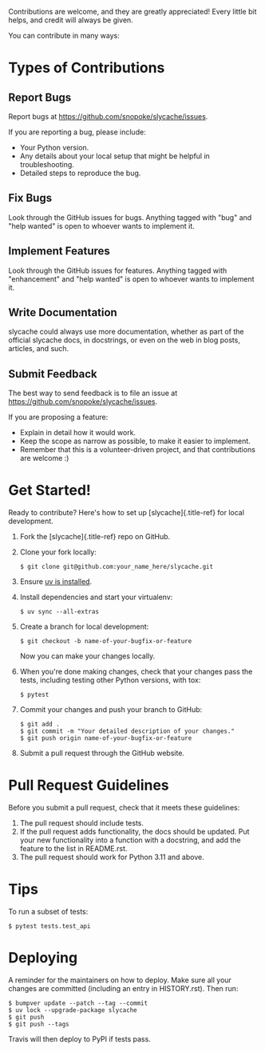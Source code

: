Contributions are welcome, and they are greatly appreciated! Every
little bit helps, and credit will always be given.

You can contribute in many ways:

# Types of Contributions

## Report Bugs

Report bugs at <https://github.com/snopoke/slycache/issues>.

If you are reporting a bug, please include:

-   Your Python version.
-   Any details about your local setup that might be helpful in
    troubleshooting.
-   Detailed steps to reproduce the bug.

## Fix Bugs

Look through the GitHub issues for bugs. Anything tagged with \"bug\"
and \"help wanted\" is open to whoever wants to implement it.

## Implement Features

Look through the GitHub issues for features. Anything tagged with
\"enhancement\" and \"help wanted\" is open to whoever wants to
implement it.

## Write Documentation

slycache could always use more documentation, whether as part of the
official slycache docs, in docstrings, or even on the web in blog posts,
articles, and such.

## Submit Feedback

The best way to send feedback is to file an issue at
<https://github.com/snopoke/slycache/issues>.

If you are proposing a feature:

-   Explain in detail how it would work.
-   Keep the scope as narrow as possible, to make it easier to
    implement.
-   Remember that this is a volunteer-driven project, and that
    contributions are welcome :)

# Get Started!

Ready to contribute? Here\'s how to set up [slycache]{.title-ref} for
local development.

1.  Fork the [slycache]{.title-ref} repo on GitHub.

2.  Clone your fork locally:

    ``` shell
    $ git clone git@github.com:your_name_here/slycache.git
    ```

3.  Ensure [uv is installed](https://docs.astral.sh/uv/getting-started/installation/).

4.  Install dependencies and start your virtualenv:

    ``` shell
    $ uv sync --all-extras
    ```

5.  Create a branch for local development:

    ``` shell
    $ git checkout -b name-of-your-bugfix-or-feature
    ```

    Now you can make your changes locally.

6.  When you\'re done making changes, check that your changes pass the
    tests, including testing other Python versions, with tox:

    ``` shell
    $ pytest
    ```

7.  Commit your changes and push your branch to GitHub:

    ``` shell
    $ git add .
    $ git commit -m "Your detailed description of your changes."
    $ git push origin name-of-your-bugfix-or-feature
    ```

8.  Submit a pull request through the GitHub website.

# Pull Request Guidelines

Before you submit a pull request, check that it meets these guidelines:

1.  The pull request should include tests.
2.  If the pull request adds functionality, the docs should be updated.
    Put your new functionality into a function with a docstring, and add
    the feature to the list in README.rst.
3.  The pull request should work for Python 3.11 and above.

# Tips

To run a subset of tests:

``` shell
$ pytest tests.test_api
```

# Deploying

A reminder for the maintainers on how to deploy. Make sure all your
changes are committed (including an entry in HISTORY.rst). Then run:

``` shell
$ bumpver update --patch --tag --commit
$ uv lock --upgrade-package slycache
$ git push
$ git push --tags
```

Travis will then deploy to PyPI if tests pass.
